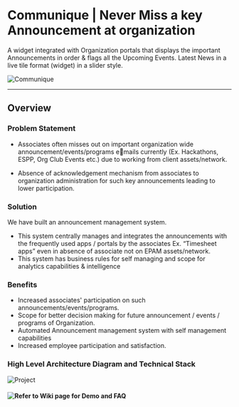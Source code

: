 # Communique | Never Miss a key Announcement at organization
A widget integrated with Organization portals that displays the important Announcements in order &amp; flags all the Upcoming Events. Latest News in a live tile format (widget) in a slider style.

![Communique](https://github.com/Mr-Saikiran/communique/assets/20139599/334743cd-58c1-49b4-a356-bd8991a4c5d1)

***

## Overview

### Problem Statement

* Associates often misses out on 
important organization wide 
announcement/events/programs emails currently (Ex. Hackathons, 
ESPP, Org Club Events etc.) due to 
working from client assets/network.

* Absence of acknowledgement 
mechanism from associates to 
organization administration for such 
key announcements leading to lower 
participation.

### Solution

We have built an announcement 
management system. 
* This system centrally manages and 
integrates the announcements with 
the frequently used apps / portals by 
the associates Ex. “Timesheet apps” 
even in absence of associate not on
EPAM assets/network.
* This system has business rules for self 
managing and scope for analytics 
capabilities & intelligence

### Benefits

* Increased associates' participation on 
such announcements/events/programs.
* Scope for better decision making for 
future announcement / events / 
programs of Organization.
* Automated Announcement 
management system with self 
management capabilities
* Increased employee participation and 
satisfaction.


### High Level Architecture Diagram and Technical Stack

![Project](https://github.com/Mr-Saikiran/communique/assets/20139599/3af3cc23-d7c8-4550-9ef9-ce244c7a8e5a)


#### ![Refer to Wiki page for Demo and FAQ](https://github.com/Mr-Saikiran/communique/wiki)
